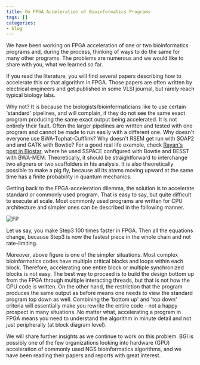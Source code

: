 ```yaml
---
title: On FPGA Acceleration of Bioinformatics Programs
tags: []
categories:
- blog
---
```

We have been working on FPGA acceleration of one or two bioinformatics
programs and, during the process, thinking of ways to do the same for many
other programs. The problems are numerous and we would like to share with you,
what we learned so far.
<!--more-->

If you read the literature, you will find several papers describing how to
accelerate this or that algorithm in FPGA. Those papers are often written by
electrical engineers and get published in some VLSI journal, but rarely reach
typical biology labs.

Why not? It is because the biologists/bioinformaticians like to use certain
'standard' pipelines, and will complain, if they do not see the same exact
program producing the same exact output being accelerated. It is not entirely
their fault. Often the larger pipelines are written and tested with one
program and cannot be made to run easily with a different one. Why doesn't
everyone use BWA-Tophat-Cufflink? Why doesn't RSEM get run with SOAP2 and and
GATK with Bowtie? For a good real life example, check [Rayan's post in
Biostar](http://www.biostars.org/p/96467/), where he used SSPACE configured
with Bowtie and BESST with BWA-MEM. Theoretically, it should be
straightforward to interchange two aligners or two scaffolders in his
analysis. It is also theoretically possible to make a pig fly, because all its
atoms moving upward at the same time has a finite probability in quantum
mechanics.

Getting back to the FPGA-acceleration dilemma, the solution is to accelerate
standard or commonly used program. That is easy to say, but quite difficult to
execute at scale. Most commonly used programs are written for CPU architecture
and simpler ones can be described in the following manner.

![FP](http://www.homolog.us/blogs/wp-content/uploads/2014/03/FP-230x300.png)

Let us say, you make Step3 100 times faster in FPGA. Then all the equations
change, because Step3 is now the fastest piece in the whole chain and not
rate-limiting.

Moreover, above figure is one of the simpler situations. Most complex
bioinformatics codes have multiple critical blocks and loops within each
block. Therefore, accelerating one entire block or multiple synchronized
blocks is not easy. The best way to proceed is to build the design bottom up
from the FPGA through multiple interacting threads, but that is not how the
CPU code is written. On the other hand, the restriction that the program
produces the same output as before means one needs to view the standard
program top down as well. Combining the 'bottom up' and 'top down' criteria
will essentially make you rewrite the entire code - not a happy prospect in
many situations. No matter what, accelerating a program in FPGA means you need
to understand the algorithm in minute detail and not just peripherally (at
block diagram level).

We will share further insights as we continue to work on this problem. BGI is
possibly one of the few organizations looking into hardware (GPU) acceleration
of commonly used NGS bioinformatics algorithms, and we have been reading their
papers and reports with great interest.

